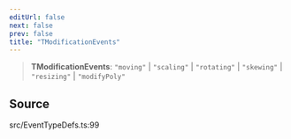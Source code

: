 ```yaml
---
editUrl: false
next: false
prev: false
title: "TModificationEvents"
---
```


> **TModificationEvents**: `"moving"` \| `"scaling"` \| `"rotating"` \| `"skewing"` \| `"resizing"` \| `"modifyPoly"`

## Source

src/EventTypeDefs.ts:99
